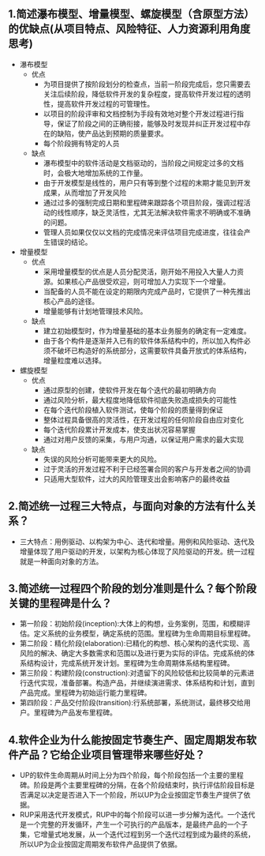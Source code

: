 ## 1.简述瀑布模型、增量模型、螺旋模型（含原型方法）的优缺点(从项目特点、风险特征、人力资源利用角度思考)
- 瀑布模型
  - 优点
    - 为项目提供了按阶段划分的检查点，当前一阶段完成后，您只需要去关注后续阶段，降低软件开发的复杂程度，提高软件开发过程的透明性，提高软件开发过程的可管理性。
    - 以项目的阶段评审和文档控制为手段有效地对整个开发过程进行指导，保证了阶段之间的正确衔接，能够及时发现并纠正开发过程中存在的缺陷，使产品达到预期的质量要求。
    - 每个阶段拥有特定的人员
   - 缺点
     - 瀑布模型中的软件活动是文档驱动的，当阶段之间规定过多的文档时，会极大地增加系统的工作量。
     - 由于开发模型是线性的，用户只有等到整个过程的末期才能见到开发成果，从而增加了开发风险
     - 通过过多的强制完成日期和里程碑来跟踪各个项目阶段，强调过程活动的线性顺序，缺乏灵活性，尤其无法解决软件需求不明确或不准确的问题。
     - 管理人员如果仅仅以文档的完成情况来评估项目完成进度，往往会产生错误的结论。
- 增量模型
  - 优点
    - 采用增量模型的优点是人员分配灵活，刚开始不用投入大量人力资源。如果核心产品很受欢迎，则可增加人力实现下一个增量。
    - 当配备的人员不能在设定的期限内完成产品时，它提供了一种先推出核心产品的途径。
    - 增量能够有计划地管理技术风险。
  - 缺点
    - 建立初始模型时，作为增量基础的基本业务服务的确定有一定难度。
    - 由于各个构件是逐渐并入已有的软件体系结构中的，所以加入构件必须不破坏已构造好的系统部分，这需要软件具备开放式的体系结构，增量粒度难以选择。
- 螺旋模型
  - 优点
    - 通过原型的创建，使软件开发在每个迭代的最初明确方向
    - 通过风险分析，最大程度地降低软件彻底失败造成损失的可能性
    - 在每个迭代阶段植入软件测试，使每个阶段的质量得到保证
    - 整体过程具备很高的灵活性，在开发过程的任何阶段自由应对变化
    - 每个迭代阶段累计开发成本，使支出状况容易掌握
    - 通过对用户反馈的采集，与用户沟通，以保证用户需求的最大实现
  - 缺点
    - 失误的风险分析可能带来更大的风险。
    - 过于灵活的开发过程不利于已经签署合同的客户与开发者之间的协调
    - 只适用大型软件，过大的风险管理支出会影响客户的最终收益
  
## 2.简述统一过程三大特点，与面向对象的方法有什么关系？
- 三大特点：用例驱动、以构架为中心、迭代和增量。用例和风险驱动、迭代及增量体现了用户驱动的开发，以架构为核心体现了风险驱动的开发。统一过程就是一种面向对象的方法。

## 3.简述统一过程四个阶段的划分准则是什么？每个阶段关键的里程碑是什么？
- 第一阶段：初始阶段(inception):大体上的构想，业务案例，范围，和模糊评估。定义系统的业务模型，确定系统的范围。里程碑为生命周期目标里程碑。
- 第二阶段：精化阶段(elaboration):已精化的构想、核心架构的迭代实现、高风险的解决、确定大多数需求和范围以及进行更为实际的评估。完成系统的体系结构设计，完成系统开发计划。里程碑为生命周期体系结构里程碑。
- 第三阶段：构建阶段(construction):对遗留下的风险较低和比较简单的元素进行迭代实现，准备部署。构造产品，并继续演进需求、体系结构和计划，直到产品完成。里程碑为初始运行能力里程碑。
- 第四阶段：产品交付阶段(transition):行系统部署，系统测试，最终移交给用户。里程碑为产品发布里程碑。

## 4.软件企业为什么能按固定节奏生产、固定周期发布软件产品？它给企业项目管理带来哪些好处？
- UP的软件生命周期从时间上分为四个阶段，每个阶段包括一个主要的里程碑。阶段是两个主要里程碑的分隔，在各个阶段结束时，执行评估阶段目标是否满足以决定是否进入下一个阶段，所以UP为企业按固定节奏生产提供了依据。
- RUP采用迭代开发模式，RUP中的每个阶段可以进一步分解为迭代。一个迭代是一个完整的开发循环，产生一个可执行的产品版本，是最终产品的一个子集，它增量式地发展，从一个迭代过程到另一个迭代过程到成为最终的系统，所以UP为企业按固定周期发布软件产品提供了依据。
